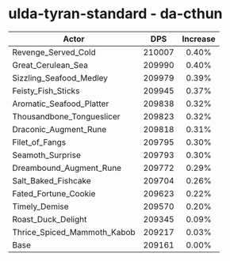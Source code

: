 # ulda-tyran-standard - da-cthun
| Actor | DPS | Increase |
|---|:---:|:---:|
|Revenge_Served_Cold|210007|0.40%|
|Great_Cerulean_Sea|209990|0.40%|
|Sizzling_Seafood_Medley|209979|0.39%|
|Feisty_Fish_Sticks|209945|0.37%|
|Aromatic_Seafood_Platter|209838|0.32%|
|Thousandbone_Tongueslicer|209823|0.32%|
|Draconic_Augment_Rune|209818|0.31%|
|Filet_of_Fangs|209795|0.30%|
|Seamoth_Surprise|209793|0.30%|
|Dreambound_Augment_Rune|209772|0.29%|
|Salt_Baked_Fishcake|209704|0.26%|
|Fated_Fortune_Cookie|209623|0.22%|
|Timely_Demise|209570|0.20%|
|Roast_Duck_Delight|209345|0.09%|
|Thrice_Spiced_Mammoth_Kabob|209217|0.03%|
|Base|209161|0.00%|
